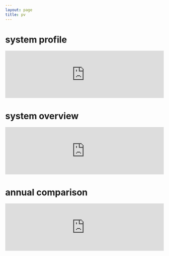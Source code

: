```yaml
---
layout: page
title: pv
---
```


# system profile
<iframe name='SystemProfile' src='https://www.sunnyportal.com/Templates/PublicPage.aspx?page=c71cc57c-3182-40a8-af01-b8ec385eea05' width='100%' frameborder='0'></iframe>

# system overview
<iframe name='SystemOverview' src='https://www.sunnyportal.com/Templates/PublicPage.aspx?page=3a314754-cf96-458b-aef0-4909fd291417' width='100%' frameborder='0'></iframe>

# annual comparison
<iframe name='AnnualComparison' src='https://www.sunnyportal.com/Templates/PublicPage.aspx?page=32ce5a7d-75a1-4850-8440-b186d77a0dd6' width='100%' frameborder='0'></iframe>
